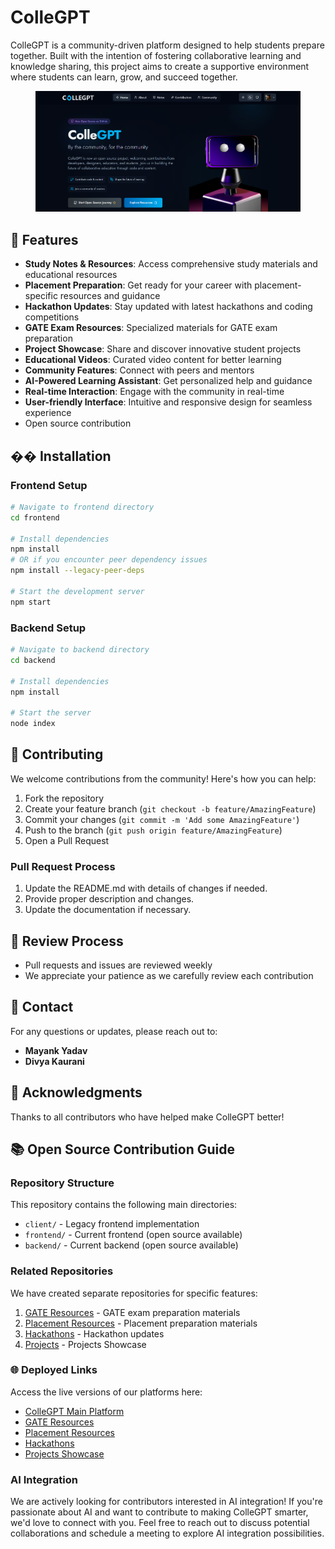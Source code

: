 # ColleGPT



ColleGPT is a community-driven platform designed to help students prepare together. Built with the intention of fostering collaborative learning and knowledge sharing, this project aims to create a supportive environment where students can learn, grow, and succeed together.

<figure><img src=".gitbook/assets/collegptBanner.png" alt=""><figcaption></figcaption></figure>

## 🚀 Features

- **Study Notes & Resources**: Access comprehensive study materials and educational resources
- **Placement Preparation**: Get ready for your career with placement-specific resources and guidance
- **Hackathon Updates**: Stay updated with latest hackathons and coding competitions
- **GATE Exam Resources**: Specialized materials for GATE exam preparation
- **Project Showcase**: Share and discover innovative student projects
- **Educational Videos**: Curated video content for better learning
- **Community Features**: Connect with peers and mentors
- **AI-Powered Learning Assistant**: Get personalized help and guidance
- **Real-time Interaction**: Engage with the community in real-time
- **User-friendly Interface**: Intuitive and responsive design for seamless experience
- Open source contribution

## ��️ Installation

### Frontend Setup

```bash
# Navigate to frontend directory
cd frontend

# Install dependencies
npm install
# OR if you encounter peer dependency issues
npm install --legacy-peer-deps

# Start the development server
npm start
```

### Backend Setup

```bash
# Navigate to backend directory
cd backend

# Install dependencies
npm install

# Start the server
node index
```

## 🤝 Contributing

We welcome contributions from the community! Here's how you can help:

1. Fork the repository
2. Create your feature branch (`git checkout -b feature/AmazingFeature`)
3. Commit your changes (`git commit -m 'Add some AmazingFeature'`)
4. Push to the branch (`git push origin feature/AmazingFeature`)
5. Open a Pull Request

### Pull Request Process

1. Update the README.md with details of changes if needed.
2. Provide proper description and changes.
3. Update the documentation if necessary.

## 📝 Review Process

- Pull requests and issues are reviewed weekly
- We appreciate your patience as we carefully review each contribution

## 📧 Contact

For any questions or updates, please reach out to:

- **Mayank Yadav**
- **Divya Kaurani**

## 🙏 Acknowledgments

Thanks to all contributors who have helped make ColleGPT better!

## 📚 Open Source Contribution Guide

### Repository Structure

This repository contains the following main directories:

- `client/` - Legacy frontend implementation
- `frontend/` - Current frontend (open source available)
- `backend/` - Current backend (open source available)

### Related Repositories

We have created separate repositories for specific features:

1. [GATE Resources](https://github.com/KauraniDivya/ColleGPT-GATE) - GATE exam preparation materials
2. [Placement Resources](https://github.com/KauraniDivya/ColleGPT-Placement) - Placement preparation materials
3. [Hackathons](https://github.com/KauraniDivya/ColleGPT-Hackathon) - Hackathon updates
4. [Projects](https://github.com/KauraniDivya/ColleGPT-Projects) - Projects Showcase

### 🌐 Deployed Links

Access the live versions of our platforms here:

- [ColleGPT Main Platform](https://collegpt.com/)
- [GATE Resources](https://gate.collegpt.com/)
- [Placement Resources](https://jobs.collegpt.com/)
- [Hackathons](https://hackathons.collegpt.com/)
- [Projects Showcase](https://projects.collegpt.com/)

### AI Integration

We are actively looking for contributors interested in AI integration! If you're passionate about AI and want to contribute to making ColleGPT smarter, we'd love to connect with you. Feel free to reach out to discuss potential collaborations and schedule a meeting to explore AI integration possibilities.
